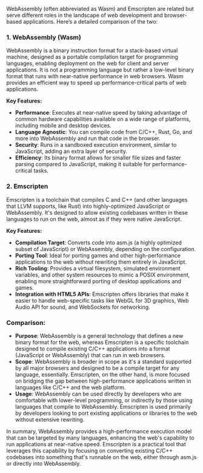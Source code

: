 WebAssembly (often abbreviated as Wasm) and Emscripten are related but serve different roles in the landscape of web development and browser-based applications. Here’s a detailed comparison of the two:

### 1. **WebAssembly (Wasm)**
WebAssembly is a binary instruction format for a stack-based virtual machine, designed as a portable compilation target for programming languages, enabling deployment on the web for client and server applications. It is not a programming language but rather a low-level binary format that runs with near-native performance in web browsers. Wasm provides an efficient way to speed up performance-critical parts of web applications.

**Key Features:**
- **Performance**: Executes at near-native speed by taking advantage of common hardware capabilities available on a wide range of platforms, including mobile and desktop devices.
- **Language Agnostic**: You can compile code from C/C++, Rust, Go, and more into WebAssembly and run that code in the browser.
- **Security**: Runs in a sandboxed execution environment, similar to JavaScript, adding an extra layer of security.
- **Efficiency**: Its binary format allows for smaller file sizes and faster parsing compared to JavaScript, making it suitable for performance-critical tasks.

### 2. **Emscripten**
Emscripten is a toolchain that compiles C and C++ (and other languages that LLVM supports, like Rust) into highly-optimized JavaScript or WebAssembly. It's designed to allow existing codebases written in these languages to run on the web, almost as if they were native JavaScript.

**Key Features:**
- **Compilation Target**: Converts code into asm.js (a highly optimized subset of JavaScript) or WebAssembly, depending on the configuration.
- **Porting Tool**: Ideal for porting games and other high-performance applications to the web without rewriting them entirely in JavaScript.
- **Rich Tooling**: Provides a virtual filesystem, simulated environment variables, and other system resources to mimic a POSIX environment, enabling more straightforward porting of desktop applications and games.
- **Integration with HTML5 APIs**: Emscripten offers libraries that make it easier to handle web-specific tasks like WebGL for 3D graphics, Web Audio API for sound, and WebSockets for networking.

### Comparison:
- **Purpose**: WebAssembly is a general technology that defines a new binary format for the web, whereas Emscripten is a specific toolchain designed to compile existing C/C++ applications into a format (JavaScript or WebAssembly) that can run in web browsers.
- **Scope**: WebAssembly is broader in scope as it's a standard supported by all major browsers and designed to be a compile target for any language, essentially. Emscripten, on the other hand, is more focused on bridging the gap between high-performance applications written in languages like C/C++ and the web platform.
- **Usage**: WebAssembly can be used directly by developers who are comfortable with lower-level programming, or indirectly by those using languages that compile to WebAssembly. Emscripten is used primarily by developers looking to port existing applications or libraries to the web without extensive rewriting.

In summary, WebAssembly provides a high-performance execution model that can be targeted by many languages, enhancing the web's capability to run applications at near-native speed. Emscripten is a practical tool that leverages this capability by focusing on converting existing C/C++ codebases into something that's runnable on the web, either through asm.js or directly into WebAssembly.
